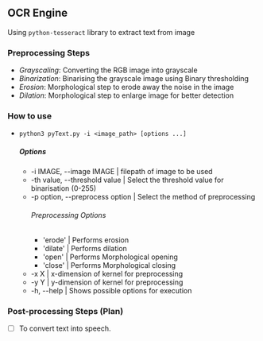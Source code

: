 ## OCR Engine

Using `python-tesseract` library to extract text from image

### Preprocessing Steps

* _Grayscaling_: Converting the RGB image into grayscale
* _Binarization_: Binarising the grayscale image using Binary thresholding
* _Erosion_: Morphological step to erode away the noise in the image
* _Dilation_: Morphological step to enlarge image for better detection

### How to use

* `python3 pyText.py -i <image_path> [options ...]`
	##### Options
	* -i IMAGE, --image IMAGE		| filepath of image to be used
	* -th value, --threshold value		| Select the threshold value for binarisation (0-255)
	* -p option, --preprocess option	| Select the method of preprocessing
		###### Preprocessing Options
		* 'erode'			| Performs erosion 
		* 'dilate'			| Performs dilation 
		* 'open'			| Performs Morphological opening
		* 'close'			| Performs Morphological closing
	* -x X					| x-dimension of kernel for preprocessing
	* -y Y					| y-dimension of kernel for preprocessing
	* -h, --help				| Shows possible options for execution

### Post-processing Steps (Plan)
* [ ] To convert text into speech.
